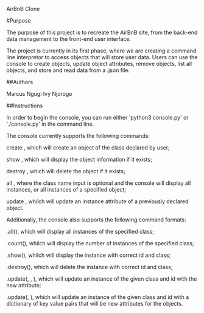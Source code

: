 AirBnB Clone

#Purpose

The purpose of this project is to recreate the AirBnB site, from the back-end data management to the front-end user interface.

The project is currently in its first phase, where we are creating a command line interpretor to access objects that will store user data. Users can use the console to create objects, update object attributes, remove objects, list all objects, and store and read data from a .json file.

##Authors

Marcus Ngugi
Ivy Njoroge

##Instructions

In order to begin the console, you can run either 'python3 console.py' or './console.py' in the command line.


The console currently supports the following commands:

create <class name>, which will create an object of the class declared by user;

show <class name> <id>, which will display the object information if it exists;

destroy <class name> <id>, which will delete the object if it exists;

all <class name>, where the class name input is optional and the console will display all instances, or all instances of a specified object;

update <class name> <id> <attribute name> <attribute value>, whilch will update an instance attribute of a previously declared object.


Additionally, the console also supports the following command formats:


<class name>.all(), which will display all instances of the specified class;

<class name>.count(), whilch will display the number of instances of the specified class;

<class name>.show(<id>), whilch will display the instance with correct id and class;

<class name>.destroy(<id>), which will delete the instance with correct id and class;

<class name>.update(<id>, <attribute name>, <attribute value>), which will update an instance of the given class and id with the new attribute;

<class name>.update(<id>, <dictionary representation>), which will update an instance of the given class and id with a dictionary of key value pairs that will be new attributes for the objects.

